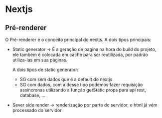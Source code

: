 # Nextjs

## Pré-renderer

O Pré-renderer é o conceito principal do nextjs. A dois tipos principais:

- Static generator -> É a geração de pagina na hora do build do projeto,
  ele também é colocada em cache para ser reutilizada, por padrão utiliza-las
  em sua páginas.

  A dois tipos de static generator:

  - SG com sem dados que é a default do nextjs
  - SG com dados, com a desse tipo podemos fazer requisição assíncronas utilizando a função getStatic props para api rest, database, ...

- Sever side render -> renderização por parte do servidor, o html já vém processado do servidor
